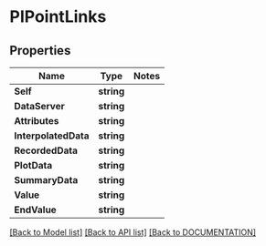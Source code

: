 # PIPointLinks

## Properties
Name | Type | Notes
------------ | ------------- | -------------
**Self** | **string**
**DataServer** | **string**
**Attributes** | **string**
**InterpolatedData** | **string**
**RecordedData** | **string**
**PlotData** | **string**
**SummaryData** | **string**
**Value** | **string**
**EndValue** | **string**

[[Back to Model list]](../../DOCUMENTATION.md#documentation-for-models) [[Back to API list]](../../DOCUMENTATION.md#documentation-for-api-endpoints) [[Back to DOCUMENTATION]](../../DOCUMENTATION.md)

